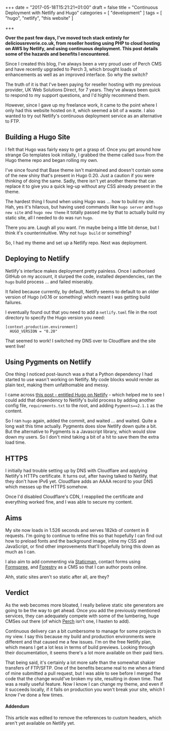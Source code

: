 +++
date = "2017-05-18T15:21:21+01:00"
draft = false
title = "Continuous Deployment with Netlify and Hugo"
categories = [
  "development"
]
tags = [ 
    "hugo", 
    "netlify",
    "this website"
]

+++

**Over the past few days, I've moved tech stack entirely for deliciousreverie.co.uk, from reseller hosting using PHP to cloud hosting on AWS by Netlify, and using continuous deployment. This post details some of the hazards and benefits I encountered.** 

Since I created this blog, I've always been a very proud user of Perch CMS and have recently upgraded to Perch 3, which brought loads of enhancements as well as an improved interface. So why the switch?

The truth of it is that I've been paying for reseller hosting with my previous provider, UK Web Solutions Direct, for 7 years. They've always been quick to respond to my support questions, and I'd highly recommend them.

However, since I gave up my freelance work, it came to the point where I only had this website hosted on it, which seemed a bit of a waste. I also wanted to try out Netlify's continuous deployment service as an alternative to FTP.

## Building a Hugo Site

I felt that Hugo was fairly easy to get a grasp of. Once you get around how strange Go templates look initially, I grabbed the theme called `base` from the Hugo theme repo and began rolling my own.

I've since found that Base theme isn't maintained and doesn't contain some of the new shiny that's present in Hugo 0.20. Just a caution if you were thinking of doing the same. Sadly, there isn't yet another theme that can replace it to give you a quick leg-up without any CSS already present in the theme.

The hardest thing I found when using Hugo was ... how to build my site. Hah, yes it's hilarous, but having used commands like `hugo server` and `hugo new site` and `hugo new theme` it totally passed me by that to actually build my static site, all I needed to do was run `hugo`.

There you are. Laugh all you want. I'm maybe being a little bit dense, but I think it's counterintuitive. Why not `hugo build` or something?

So, I had my theme and set up a Netlify repo. Next was deployment.

## Deploying to Netlify

Netlify's interface makes deployment pretty painless. Once I authorised GitHub on my account, it slurped the code, installed dependencies, ran the `hugo` build process ... and failed miserably.

It failed because currently, by default, Netlify seems to default to an older version of Hugo (v0.16 or something) which meant I was getting build failures.

I eventually found out that you need to add a `netlify.toml` file in the root directory to specify the Hugo version you need:

```
[context.production.environment]
  HUGO_VERSION = "0.20"
```

That seemed to work! I switched my DNS over to Cloudflare and the site went live!


## Using Pygments on Netlify

One thing I noticed post-launch was a that a Python dependency I had started to use wasn't working on Netlify. My code blocks would render as plain text, making them unfathomable and messy.

I came across [this post - entitled Hugo on Netlify](https://discuss.gohugo.io/t/hugo-on-netlify/1505/10) - which helped me to see I could add that dependency to Netlify's build process by adding another config file, `requirements.txt` to the root, and adding `Pygments==2.1.1` as the content.

So I ran `hugo` again, added the commit, and waited ... and waited. Quite a long wait this time actually. Pygments does slow Netlify down quite a bit. But the alternative to Pygments is a Javascript library, which would slow down my users. So I don't mind taking a bit of a hit to save them the extra load time.


## HTTPS

I initially had trouble setting up by DNS with Cloudflare and applying Netlify's HTTPs certificate. It turns out, after having talked to Netlify, that they don't have IPv6 yet. Cloudflare adds an AAAA record to your DNS which messes up the HTTPS somehow. 

Once I'd disabled Cloudflare's CDN, I reapplied the certificate and everything worked fine, and I was able to secure my content.


## Aims

My site now loads in 1.526 seconds and serves 182kb of content in 8 requests. I'm going to continue to refine this so that hopefully I can find out how to preload fonts and the background image, inline my CSS and JavaScript, or find other improvements that'll hopefully bring this down as much as I can.

I also aim to add commenting via [Staticman](https://staticman.net), contact forms using [Formspree](https://formspree.io), and [Forestry](https://forestry.io) as a CMS so that I can author posts online.

Ahh, static sites aren't so static after all, are they?

## Verdict

As the web becomes more bloated, I really believe static site generators are going to be the way to get ahead. Once you add the previously mentioned services, they can adequately compete with some of the lumbering, huge CMSes out there (of which [Perch](https://grabaperch.com) isn't one, I hasten to add).

Continuous delivery can a bit cumbersome to manage for some projects in my view. I say this because my build and production environments were different and that caused me a few issues. I'm on the free Netlify plan, which means I get a lot less in terms of build previews. Looking through their documentation, it seems there's a lot more available on their paid tiers.

That being said, it's certainly a lot more safe than the somewhat shakier transfers of FTP/SFTP. One of the benefits became real to me when a friend of mine submitted a pull request, but I was able to see before I merged the code that the change would've broken my site, resulting in down time. That was a really useful feature. Now I know I can change my theme, and even if it succeeds locally, if it fails on production you won't break your site, which I know I've done a few times.


#### Addendum

This article was edited to remove the references to custom headers, which aren't yet available on Netlify yet.
